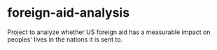 # foreign-aid-analysis
Project to analyze whether US foreign aid has a measurable impact on peoples' lives in the nations it is sent to.
